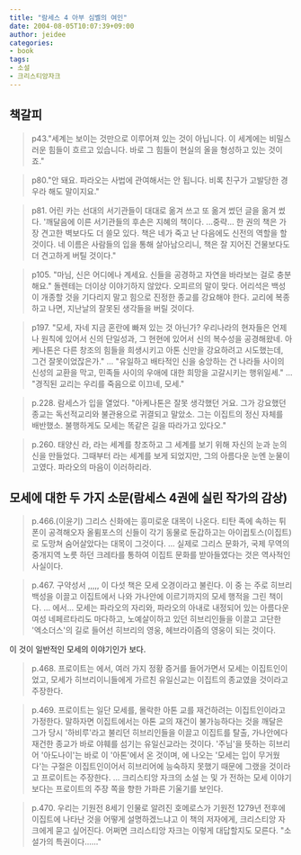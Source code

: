 ```yaml
---
title: "람세스 4 아부 심벨의 여인"
date: 2004-08-05T10:07:39+09:00
author: jeidee
categories:
- book
tags:
- 소설
- 크리스티앙자크
---
```


## 책갈피

>p43."세계는 보이는 것만으로 이루어져 있는 것이 아닙니다. 이 세계에는 비밀스러운 힘들이 흐르고 있습니다. 바로 그 힘들이 현실의 올을 형성하고 있는 것이죠."

>p80."안 돼요. 파라오는 사법에 관여해서는 안 됩니다. 비록 친구가 고발당한 경우라 해도 말이지요."

>p81.
어린 카는 선대의 서기관들이 대대로 옮겨 쓰고 또 옮겨 썼던 글을 옮겨 썼다.
'깨달음에 이른 서기관들의 후손은 지혜의 책이다.
...중략...
한 권의 책은 가장 견고한 벽보다도 더 쓸모 있다. 책은 네가 죽고 난 다음에도 신전의 역할을 할 것이다. 네 이름은 사람들의 입을 통해 살아남으리니, 책은 잘 지어진 건물보다도 더 견고하게 버틸 것이다."

>p105.
"마님, 신은 어디에나 계세요. 신들을 공경하고 자연을 바라보는 걸로 충분해요."
돌렌테는 더이상 이야기하지 않았다. 오피르의 말이 맞다. 어리석은 백성이 개종할 것을 기다리지 말고 힘으로 진정한 종교를 강요해야 한다. 교리에 복종하고 나면, 지난날의 잘못된 생각들을 버릴 것이다.

>p197.
"모세, 자네 지금 혼란에 빠져 있는 것 아닌가? 우리나라의 현자들은 언제나 원칙에 있어서 신의 단일성과, 그 현현에 있어서 신의 복수성을 공경해왔네. 아케나톤은 다른 창조의 힘들을 희생시키고 아톤 신만을 강요하려고 시도했는데, 그건 잘못이었잖은가."
...
"유일하고 배타적인 신을 숭앙하는 건 나라들 사이의 신성의 교환을 막고, 민족들 사이의 우애에 대한 희망을 고갈시키는 행위일세."
...
"경직된 교리는 우리를 죽음으로 이끄네, 모세."

>p.228.
람세스가 입을 열었다.
"아케나톤은 잘못 생각했던 거요. 그가 강요했던 종교는 독선적교리와 불관용으로 귀결되고 말았소. 그는 이집트의 정신 자체를 배반했소. 불행하게도 모세는 똑같은 길을 따라가고 있다오."

>p.260.
태양신 라, 라는 세계를 창조하고 그 세계를 보기 위해 자신의 눈과 눈의 신을 만들었다. 그때부터 라는 세계를 보게 되었지만, 그의 아름다운 눈엔 눈물이 고였다. 파라오의 마음이 이러하리라.

## 모세에 대한 두 가지 소문(람세스 4권에 실린 작가의 감상)

>p.466.(이윤기)
그리스 신화에는 흥미로운 대목이 나온다. 티탄 족에 속하는 튀폰이 공격해오자 올륌포스의 신들이 각기 동물로 둔갑하고는 아이귑토스(이집트)로 도망쳐 숨어살았다는 대목이 그것이다.
...
실제로 그리스 문화가, 국제 무역의 중개지역 노릇 하던 크레타를 통하여 이집트 문화를 받아들였다는 것은 역사적인 사실이다.

>p.467.
구약성서 ,,,,, 이 다섯 책은 모세 오경이라고 불린다. 이 중 는 주로 히브리 백성을 이끌고 이집트에서 나와 가나안에 이르기까지의 모세 행적을 그린 책이다.
...
에서...
모세는 파라오의 자리와, 파라오의 아내로 내정되어 있는 아름다운 여성 네페르타리도 마다하고, 노예살이하고 있던 히브리인들을 이끌고 고단한 '엑소더스'의 길로 들어선 히브리의 영웅, 헤브라이즘의 영웅이 되는 것이다.

이 것이 일반적인 모세의 이야기인가 보다.

>p.468.
프로이트는 에서, 여러 가지 정황 증거를 들어가면서 모세는 이집트인이었고, 모세가 히브리이니들에게 가르친 유일신교는 이집트의 종교였을 것이라고 주장한다.

>p.469.
프로이트는 일단 모세를, 몰락한 아톤 교를 재건하려는 이집트인이라고 가정한다. 말하자면 이집트에서는 아톤 교의 재건이 불가능하다는 것을 깨달은 그가 당시 '하비루'라고 불리던 히브리인들을 이끌고 이집트를 탈출, 가나안에다 재건한 종교가 바로 야훼를 섬기는 유일신교라는 것이다. '주님'을 뜻하는 히브리어 '아도나이'는 바로 이 '아톤'에서 온 것이며, 에 나오는 '모세는 입이 무거웠다'는 구절은 이집트인이어서 히브리어에 능숙하지 못했기 때문에 그랬을 것이라고 프로이트는 주장한다.
...
크리스티앙 자크의 소설 는  및 가 전하는 모세 이야기보다는 프로이트의 주장 쪽을 향한 가파른 기울기를 보인다.

>p.470.
우리는 기원전 8세기 인물로 알려진 호메로스가 기원전 1279년 전후에 이집트에 나타난 것을 어떻게 설명하겠느냐고 이 책의 저자에게, 크리스티앙 자크에게 묻고 싶어진다. 어쩌면 크리스티앙 자크는 이렇게 대답할지도 모른다.
"소설가의 특권이다......"